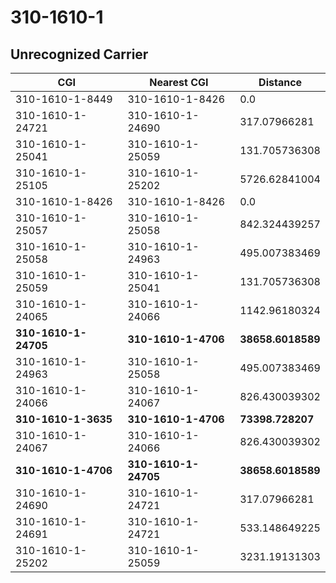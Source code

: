 # 310-1610-1
## Unrecognized Carrier


| CGI | Nearest CGI | Distance |
|-----|-------------|----------|
| 310-1610-1-8449 | 310-1610-1-8426 | 0.0 |
| 310-1610-1-24721 | 310-1610-1-24690 | 317.07966281 |
| 310-1610-1-25041 | 310-1610-1-25059 | 131.705736308 |
| 310-1610-1-25105 | 310-1610-1-25202 | 5726.62841004 |
| 310-1610-1-8426 | 310-1610-1-8426 | 0.0 |
| 310-1610-1-25057 | 310-1610-1-25058 | 842.324439257 |
| 310-1610-1-25058 | 310-1610-1-24963 | 495.007383469 |
| 310-1610-1-25059 | 310-1610-1-25041 | 131.705736308 |
| 310-1610-1-24065 | 310-1610-1-24066 | 1142.96180324 |
| **310-1610-1-24705** | **310-1610-1-4706** | **38658.6018589** |
| 310-1610-1-24963 | 310-1610-1-25058 | 495.007383469 |
| 310-1610-1-24066 | 310-1610-1-24067 | 826.430039302 |
| **310-1610-1-3635** | **310-1610-1-4706** | **73398.728207** |
| 310-1610-1-24067 | 310-1610-1-24066 | 826.430039302 |
| **310-1610-1-4706** | **310-1610-1-24705** | **38658.6018589** |
| 310-1610-1-24690 | 310-1610-1-24721 | 317.07966281 |
| 310-1610-1-24691 | 310-1610-1-24721 | 533.148649225 |
| 310-1610-1-25202 | 310-1610-1-25059 | 3231.19131303 |
